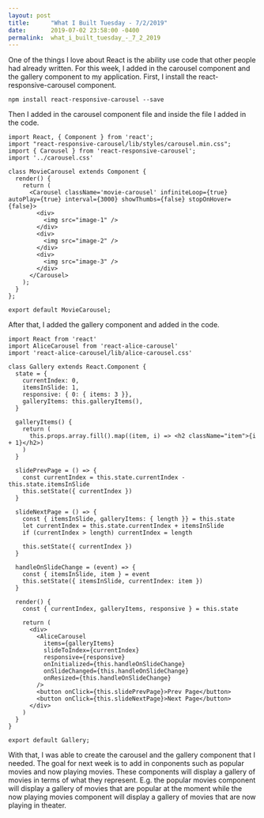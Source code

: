 ```yaml
---
layout: post
title:      "What I Built Tuesday - 7/2/2019"
date:       2019-07-02 23:58:00 -0400
permalink:  what_i_built_tuesday_-_7_2_2019
---
```



One of the things I love about React is the ability use code that other people had already written. For this week, I added in the carousel component and the gallery component to my application. First, I install the react-responsive-carousel component. 

``
npm install react-responsive-carousel --save
``

Then I added in the carousel component file and inside the file I added in the code.

```
import React, { Component } from 'react';
import "react-responsive-carousel/lib/styles/carousel.min.css";
import { Carousel } from 'react-responsive-carousel';
import '../carousel.css'
 
class MovieCarousel extends Component {
  render() {
    return (
      <Carousel className='movie-carousel' infiniteLoop={true} autoPlay={true} interval={3000} showThumbs={false} stopOnHover={false}>
        <div>
          <img src="image-1" />
        </div>
        <div>
          <img src="image-2" />
        </div>
        <div>
          <img src="image-3" />
        </div>
      </Carousel>
    );
  }
};

export default MovieCarousel;
```

After that, I added the gallery component and added in the code.

```
import React from 'react'
import AliceCarousel from 'react-alice-carousel'
import 'react-alice-carousel/lib/alice-carousel.css'
 
class Gallery extends React.Component {
  state = {
    currentIndex: 0,
    itemsInSlide: 1,
    responsive: { 0: { items: 3 }},
    galleryItems: this.galleryItems(),
  }
 
  galleryItems() {
    return (
      this.props.array.fill().map((item, i) => <h2 className="item">{i + 1}</h2>)
    )
  }
 
  slidePrevPage = () => {
    const currentIndex = this.state.currentIndex - this.state.itemsInSlide
    this.setState({ currentIndex })
  }
 
  slideNextPage = () => {
    const { itemsInSlide, galleryItems: { length }} = this.state
    let currentIndex = this.state.currentIndex + itemsInSlide
    if (currentIndex > length) currentIndex = length
 
    this.setState({ currentIndex })
  }
 
  handleOnSlideChange = (event) => {
    const { itemsInSlide, item } = event
    this.setState({ itemsInSlide, currentIndex: item })
  }
 
  render() {
    const { currentIndex, galleryItems, responsive } = this.state
 
    return (
      <div>
        <AliceCarousel
          items={galleryItems}
          slideToIndex={currentIndex}
          responsive={responsive}
          onInitialized={this.handleOnSlideChange}
          onSlideChanged={this.handleOnSlideChange}
          onResized={this.handleOnSlideChange}
        />
        <button onClick={this.slidePrevPage}>Prev Page</button>
        <button onClick={this.slideNextPage}>Next Page</button>
      </div>
    )
  }
}

export default Gallery;
```

With that, I was able to create the carousel and the gallery component that I needed. The goal for next week is to add in conponents such as popular movies and now playing movies. These components will display a gallery of movies in terms of what they represent. E.g. the popular movies component will display a gallery of movies that are popular at the moment while the now playing movies component will display a gallery of movies that are now playing in theater.
